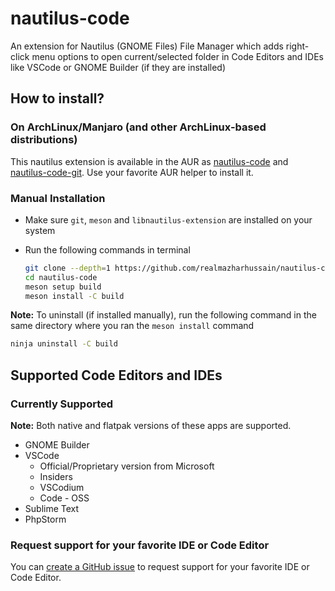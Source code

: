 # nautilus-code
An extension for Nautilus (GNOME Files) File Manager which adds right-click menu options to open current/selected folder in Code Editors and IDEs like VSCode or GNOME Builder (if they are installed)

## How to install?

### On ArchLinux/Manjaro (and other ArchLinux-based distributions)
This nautilus extension is available in the AUR as [nautilus-code](https://aur.archlinux.org/packages/nautilus-code) and [nautilus-code-git](https://aur.archlinux.org/packages/nautilus-code-git). Use your favorite AUR helper to install it.

### Manual Installation
- Make sure `git`, `meson` and `libnautilus-extension` are installed on your system
- Run the following commands in terminal
  
  ```bash
  git clone --depth=1 https://github.com/realmazharhussain/nautilus-code.git
  cd nautilus-code
  meson setup build
  meson install -C build
  ```

**Note:** To uninstall (if installed manually), run the following command in the same directory where you ran the `meson install` command

```bash
ninja uninstall -C build
```

## Supported Code Editors and IDEs

### Currently Supported
**Note:** Both native and flatpak versions of these apps are supported.

- GNOME Builder
- VSCode
  - Official/Proprietary version from Microsoft
  - Insiders
  - VSCodium
  - Code - OSS
- Sublime Text
- PhpStorm

### Request support for your favorite IDE or Code Editor
You can [create a GitHub issue](https://github.com/realmazharhussain/nautilus-code/issues/new) to request support for your favorite IDE or Code Editor.

